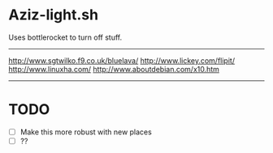 Aziz-light.sh
=============

Uses bottlerocket to turn off stuff.

---
http://www.sgtwilko.f9.co.uk/bluelava/
http://www.lickey.com/flipit/
http://www.linuxha.com/
http://www.aboutdebian.com/x10.htm

---


TODO
====
- [ ] Make this more robust with new places
- [ ] ??
